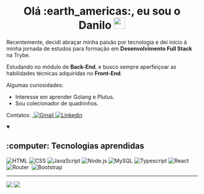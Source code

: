 <h1 align="center">Olá :earth_americas:, eu sou o Danilo <img src="https://media.giphy.com/media/hvRJCLFzcasrR4ia7z/giphy.gif" width="30px"/> </h1>

<!-- <p align='center'>
  <a href="https://git.io/typing-svg"><img src="https://readme-typing-svg.demolab.com?font=Fira+Code&size=28&duration=3000&pause=500&center=true&&width=435&height=70&lines=Desenvolvedor+Front-End;Estudante+de+Back-End;Whovian" alt="Typing SVG" /></a>
</p> -->
<p >Recentemente, decidi abraçar minha paixão por tecnologia e dei início à minha jornada de estudos para formação em <strong>Desenvolvimento Full Stack</strong> na Trybe.</p>
<p>Estudando no módulo de <strong>Back-End</strong>, e busco sempre aperfeiçoar as habilidades técnicas adquiridas no <strong>Front-End</strong>. </p>

<p>Algumas curiosidades:</p>

<ul>
  <li>Interesse em aprender Golang e Plutus.</li>
  <li>Sou colecionador de quadrinhos.</li>
</ul>

<p>Contatos:&nbsp;<a href="mailto:dan.argolo@gmail.com">
    <img src="https://img.shields.io/badge/Gmail-D14836?style=for-the-badge&logo=gmail&logoColor=white" alt="Gmail"/>
  </a>
  <a href="https://www.linkedin.com/in/danargolo/" target="_blank">
    <img src="https://img.shields.io/badge/LinkedIn-0077B5?style=for-the-badge&logo=linkedin&logoColor=white" alt="Linkedin">
  </a>
</p>

<details open>
  <summary><h2>:computer: Tecnologias aprendidas</h2></summary>
  <span>
    <img src="https://img.shields.io/badge/HTML5-E34F26?style=for-the-badge&logo=html5&logoColor=white" alt="HTML" style='pointer-events:none'/>
    <img src="https://img.shields.io/badge/CSS3-1572B6?style=for-the-badge&logo=css3&logoColor=white" alt="CSS"/>
    <img src="https://img.shields.io/badge/JavaScript-323330?style=for-the-badge&logo=javascript&logoColor=F7DF1E" alt="JavaScript"/>
    <img src="https://img.shields.io/badge/Node.js-339933?style=for-the-badge&logo=nodedotjs&logoColor=white" alt="Node.js"/>
    <img src="https://img.shields.io/badge/MySQL-005C84?style=for-the-badge&logo=mysql&logoColor=white" alt="MySQL"/>
    <img src="https://img.shields.io/badge/TypeScript-007ACC?style=for-the-badge&logo=typescript&logoColor=white" alt="Typescript"/>
    <img src="https://img.shields.io/badge/React-20232A?style=for-the-badge&logo=react&logoColor=61DAFB" alt="React"/>
    <img src="https://img.shields.io/badge/Redux-593D88?style=for-the-badge&logo=redux&logoColor=white" alt=""/>
    <img src="https://img.shields.io/badge/Express.js-000000?style=for-the-badge&logo=express&logoColor=white" alt=""/>
    <img src="https://img.shields.io/badge/React_Router-CA4245?style=for-the-badge&logo=react-router&logoColor=white" alt="Router"/>
    <img src="https://img.shields.io/badge/JWT-000000?style=for-the-badge&logo=JSON%20web%20tokens&logoColor=white" alt=""/>
    <img src="https://img.shields.io/badge/Bootstrap-563D7C?style=for-the-badge&logo=bootstrap&logoColor=white" alt="Bootstrap"/>
    <img src="https://img.shields.io/badge/Sequelize-52B0E7?style=for-the-badge&logo=Sequelize&logoColor=white" alt=""/>
    <img src="https://img.shields.io/badge/Jest-C21325?style=for-the-badge&logo=jest&logoColor=white" alt=""/>
    <img src="https://img.shields.io/badge/Cypress-17202C?style=for-the-badge&logo=cypress&logoColor=white" alt=""/>
    <img src="https://img.shields.io/badge/Docker-2CA5E0?style=for-the-badge&logo=docker&logoColor=white" alt=""/>
    <img src="https://img.shields.io/badge/GIT-E44C30?style=for-the-badge&logo=git&logoColor=white" alt=""/>
    <img src="https://img.shields.io/badge/eslint-3A33D1?style=for-the-badge&logo=eslint&logoColor=white" alt=""/>
    <img src="https://img.shields.io/badge/Trello-0052CC?style=for-the-badge&logo=trello&logoColor=white" alt=""/>
    <img src="https://img.shields.io/badge/Inkscape-000000?style=for-the-badge&logo=Inkscape&logoColor=white" alt=""/>
  </span>

</details>


**********
<span>
  <img src="https://github-readme-stats.vercel.app/api?username=danargolo&show_icons=true&theme=tokyonight&hide_border=true&bg_color=171515&"/>
  <img src="https://github-readme-stats.vercel.app/api/top-langs/?username=danargolo&card_width=300&theme=tokyonight&hide_border=true&bg_color=171515&&layout=compact"/>
</span>



